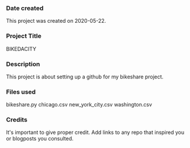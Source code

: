 ### Date created
This project was created on 2020-05-22.

### Project Title
BIKEDACITY

### Description
This project is about setting up a github for my bikeshare project.

### Files used
bikeshare.py
chicago.csv
new_york_city.csv
washington.csv

### Credits
It's important to give proper credit. Add links to any repo that inspired you or blogposts you consulted.

